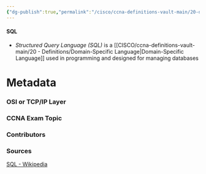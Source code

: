 ```yaml
---
{"dg-publish":true,"permalink":"/cisco/ccna-definitions-vault-main/20-definitions/sql/","tags":["defs_ccna"]}
---
```


#### SQL
- *Structured Query Language (SQL)* is a [[CISCO/ccna-definitions-vault-main/20 - Definitions/Domain-Specific Language\|Domain-Specific Language]] used in programming and designed for managing databases







# Metadata
### OSI or TCP/IP Layer

### CCNA Exam Topic

### Contributors

### Sources
[SQL - Wikipedia](https://en.wikipedia.org/wiki/SQL)
